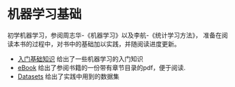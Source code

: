 # 机器学习基础

初学机器学习，参阅周志华-《机器学习》以及李航-《统计学习方法》，
准备在阅读本书的过程中，对书中的基础加以实践，并随阅读进度更新。

- [入门基础知识][1] 给出了一些机器学习的入门知识
- [eBook][2] 给出了参阅书籍的一份带有章节目录的pdf，便于阅读.
- [Datasets][3] 给出了实践中用到的数据集


[1]: 入门基础知识
[2]: eBook
[3]: Datasets
